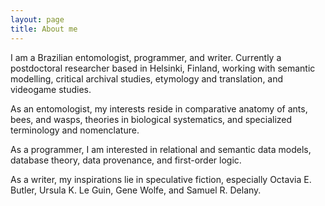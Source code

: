 ```yaml
---
layout: page
title: About me
---
```


I am a Brazilian entomologist, programmer, and writer. Currently a postdoctoral researcher based in Helsinki, Finland, working with semantic modelling, critical archival studies, etymology and translation, and videogame studies.

As an entomologist, my interests reside in comparative anatomy of ants, bees, and wasps, theories in biological systematics, and specialized terminology and nomenclature.

As a programmer, I am interested in relational and semantic data models, database theory, data provenance, and first-order logic.

As a writer, my inspirations lie in speculative fiction, especially Octavia E. Butler, Ursula K. Le Guin, Gene Wolfe, and Samuel R. Delany.
